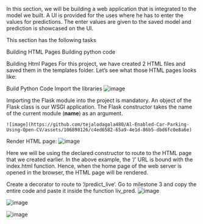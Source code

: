 In this section, we will be building a web application that is integrated to the model we built. A UI is provided for the uses where he has to enter the values for predictions. The enter values are given to the saved model and prediction is showcased on the UI.

This section has the following tasks

  Building HTML Pages 
  Building python code

  Building Html Pages
For this project, we have created 2 HTML files and saved them in the templates folder. Let’s see what those HTML pages looks like:


Build Python Code
Import the libraries
![image](https://github.com/tejalodagala480/Al-Enabled-Car-Parking-Using-Open-CV/assets/106898126/ceff9d12-4803-4a0e-8799-1045b871979f)

Importing the Flask module into the project is mandatory. An object of the Flask class is our WSGI application. The Flask constructor takes the name of the current module (__name__) as an argument.

    ![image](https://github.com/tejalodagala480/Al-Enabled-Car-Parking-Using-Open-CV/assets/106898126/c4ed6582-65a9-4e1d-86b5-dbd6fc0e8a6e)
 
Render HTML page:
![image](https://github.com/tejalodagala480/Al-Enabled-Car-Parking-Using-Open-CV/assets/106898126/8979311a-dd3c-43d2-8919-9d9405115133)

Here we will be using the declared constructor to route to the HTML page that we created earlier. In the above example, the ‘/’ URL is bound with the index.html function. Hence, when the home page of the web server is opened in the browser, the HTML page will be rendered. 


Create a decorator to route to ‘/predict_live’. Go to milestone 3 and copy the entire code and paste it inside the function liv_pred. 
![image](https://github.com/tejalodagala480/Al-Enabled-Car-Parking-Using-Open-CV/assets/106898126/ac1a9f5f-23e7-4c63-ae73-acdb214c2e33)

![image](https://github.com/tejalodagala480/Al-Enabled-Car-Parking-Using-Open-CV/assets/106898126/afeac640-0f46-468d-9502-360362434e70)

![image](https://github.com/tejalodagala480/Al-Enabled-Car-Parking-Using-Open-CV/assets/106898126/5880b6ca-8214-4439-a436-bee5d40def7e)





